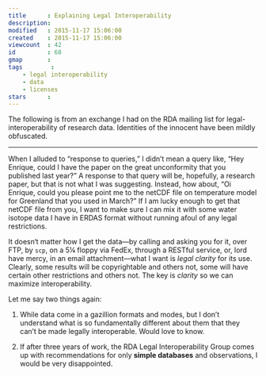 ```yaml
---
title      : Explaining Legal Interoperability
description: 
modified   : 2015-11-17 15:06:00
created    : 2015-11-17 15:06:00
viewcount  : 42
id         : 68
gmap       :
tags        :
    - legal interoperability
    - data
    - licenses
stars      :
---
```


The following is from an exchange I had on the RDA mailing list for legal-interoperability of research data. Identities of the innocent have been mildly obfuscated.

----

When I alluded to “response to queries,” I didn’t mean a query like, “Hey Enrique, could I have the paper on the great unconformity that you published last year?” A response to that query will be, hopefully, a research paper, but that is not what I was suggesting. Instead, how about, “Oi Enrique, could you please point me to the netCDF file on temperature model for Greenland that you used in March?” If I am lucky enough to get that netCDF file from you, I want to make sure I can mix it with some water isotope data I have in ERDAS format without running afoul of any legal restrictions.

It doesn‘t matter how I get the data—by calling and asking you for it, over FTP, by `scp`, on a 5¼ floppy via FedEx, through a RESTful service, or, lord have mercy, in an email attachment—what I want is *legal clarity* for its use. Clearly, some results will be copyrightable and others not, some will have certain other restrictions and others not. The key is *clarity* so we can maximize interoperability.

Let me say two things again:

1. While data come in a gazillion formats and modes, but I don’t understand what is so fundamentally different about them that they can’t be made legally interoperable. Would love to know.

2. If after three years of work, the RDA Legal Interoperability Group comes up with recommendations for only **simple databases** and observations, I would be very disappointed.
